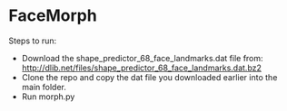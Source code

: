 # FaceMorph
Steps to run:
* Download the shape_predictor_68_face_landmarks.dat file from: http://dlib.net/files/shape_predictor_68_face_landmarks.dat.bz2
* Clone the repo and copy the dat file you downloaded earlier into the main folder.
* Run morph.py
